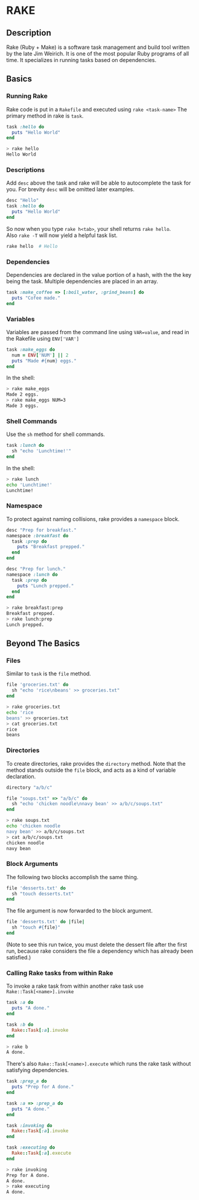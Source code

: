 # RAKE


## Description
Rake (Ruby + Make) is a software task management and build tool written by the late Jim Weirich.
It is one of the most popular Ruby programs of all time.
It specializes in running tasks based on dependencies. 

## Basics
### Running Rake
Rake code is put in a `Rakefile` and executed using `rake <task-name>` The primary method in rake is `task`.
```ruby
task :hello do
  puts "Hello World"
end
```
```sh
> rake hello
Hello World
```
### Descriptions
Add `desc` above the task and rake will be able to autocomplete the task for you.
For brevity `desc` will be omitted later examples.
```ruby
desc "Hello"
task :hello do
  puts "Hello World"
end
```
So now when you type `rake h<tab>`, your shell returns `rake hello`.  
Also `rake -T` will now yield a helpful task list.
```sh
rake hello  # Hello
```
### Dependencies
Dependencies are declared in the value portion of a hash, with the the key being the task.
Multiple dependencies are placed in an array.
```ruby
task :make_coffee => [:boil_water, :grind_beans] do
  puts "Cofee made."
end
```
### Variables
Variables are passed from the command line using `VAR=value`, and read in the Rakefile using `ENV['VAR']`
```ruby
task :make_eggs do
  num = ENV['NUM'] || 2
  puts "Made #{num} eggs."
end
```
In the shell:
```sh
> rake make_eggs
Made 2 eggs.
> rake make_eggs NUM=3
Made 3 eggs.
```
### Shell Commands
Use the `sh` method for shell commands.
```ruby
task :lunch do
  sh "echo 'Lunchtime!'"
end
```
In the shell:
```sh
> rake lunch
echo 'Lunchtime!'
Lunchtime!
```

### Namespace
To protect against naming collisions, rake provides a `namespace` block.
```ruby
desc "Prep for breakfast."
namespace :breakfast do
  task :prep do
    puts "Breakfast prepped."
  end
end

desc "Prep for lunch."
namespace :lunch do
  task :prep do
    puts "Lunch prepped."
  end
end
```
```sh
> rake breakfast:prep
Breakfast prepped.
> rake lunch:prep
Lunch prepped.
```

## Beyond The Basics
### Files
Similar to `task` is the `file` method.
```ruby
file 'groceries.txt' do
  sh "echo 'rice\nbeans' >> groceries.txt"
end
```
```sh
> rake groceries.txt
echo 'rice
beans' >> groceries.txt
> cat groceries.txt 
rice
beans
```
### Directories
To create directories, rake provides the `directory` method. Note that
the method stands outside the `file` block, and acts as a kind of variable declaration.
```ruby
directory "a/b/c"

file "soups.txt" => "a/b/c" do
  sh "echo 'chicken noodle\nnavy bean' >> a/b/c/soups.txt"
end
```
```sh
> rake soups.txt
echo 'chicken noodle
navy bean' >> a/b/c/soups.txt
> cat a/b/c/soups.txt 
chicken noodle
navy bean
```
### Block Arguments
The following two blocks accomplish the same thing.
```ruby
file 'desserts.txt' do
  sh "touch desserts.txt"
end
```
The file argument is now forwarded to the block argument.
```ruby
file 'desserts.txt' do |file|
  sh "touch #{file}"
end
```
(Note to see this run twice, you must delete the dessert file after the first run, because rake considers the file a dependency which has already been satisfied.)

### Calling Rake tasks from within Rake
To invoke a rake task from within another rake task use `Rake::Task[<name>].invoke`
```ruby
task :a do
  puts "A done."
end

task :b do
  Rake::Task[:a].invoke
end
```
```sh
> rake b
A done.
```
There's also `Rake::Task[<name>].execute` which runs the rake task without satisfying dependencies.
```ruby
task :prep_a do
  puts "Prep for A done."
end

task :a => :prep_a do
  puts "A done."
end

task :invoking do
  Rake::Task[:a].invoke
end

task :executing do
  Rake::Task[:a].execute
end
```
```sh
> rake invoking
Prep for A done.
A done.
> rake executing
A done.
```



